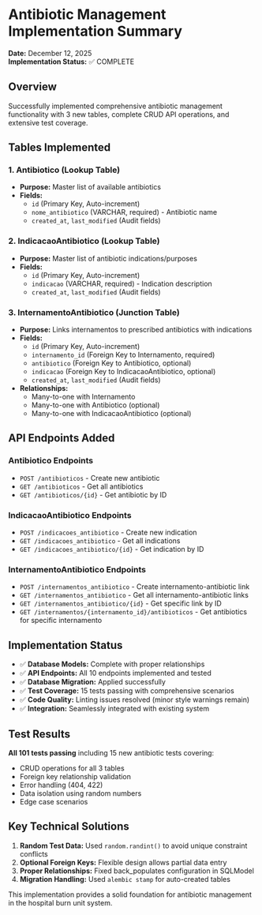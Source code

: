 # Antibiotic Management Implementation Summary

**Date:** December 12, 2025  
**Implementation Status:** ✅ COMPLETE

## Overview
Successfully implemented comprehensive antibiotic management functionality with 3 new tables, complete CRUD API operations, and extensive test coverage.

## Tables Implemented

### 1. Antibiotico (Lookup Table)
- **Purpose:** Master list of available antibiotics
- **Fields:** 
  - `id` (Primary Key, Auto-increment)
  - `nome_antibiotico` (VARCHAR, required) - Antibiotic name
  - `created_at`, `last_modified` (Audit fields)

### 2. IndicacaoAntibiotico (Lookup Table) 
- **Purpose:** Master list of antibiotic indications/purposes
- **Fields:**
  - `id` (Primary Key, Auto-increment)
  - `indicacao` (VARCHAR, required) - Indication description
  - `created_at`, `last_modified` (Audit fields)

### 3. InternamentoAntibiotico (Junction Table)
- **Purpose:** Links internamentos to prescribed antibiotics with indications
- **Fields:**
  - `id` (Primary Key, Auto-increment)
  - `internamento_id` (Foreign Key to Internamento, required)
  - `antibiotico` (Foreign Key to Antibiotico, optional)
  - `indicacao` (Foreign Key to IndicacaoAntibiotico, optional)
  - `created_at`, `last_modified` (Audit fields)
- **Relationships:**
  - Many-to-one with Internamento
  - Many-to-one with Antibiotico (optional)
  - Many-to-one with IndicacaoAntibiotico (optional)

## API Endpoints Added

### Antibiotico Endpoints
- `POST /antibioticos` - Create new antibiotic
- `GET /antibioticos` - Get all antibiotics
- `GET /antibioticos/{id}` - Get antibiotic by ID

### IndicacaoAntibiotico Endpoints  
- `POST /indicacoes_antibiotico` - Create new indication
- `GET /indicacoes_antibiotico` - Get all indications
- `GET /indicacoes_antibiotico/{id}` - Get indication by ID

### InternamentoAntibiotico Endpoints
- `POST /internamentos_antibiotico` - Create internamento-antibiotic link
- `GET /internamentos_antibiotico` - Get all internamento-antibiotic links
- `GET /internamentos_antibiotico/{id}` - Get specific link by ID
- `GET /internamentos/{internamento_id}/antibioticos` - Get antibiotics for specific internamento

## Implementation Status
- ✅ **Database Models:** Complete with proper relationships
- ✅ **API Endpoints:** All 10 endpoints implemented and tested
- ✅ **Database Migration:** Applied successfully  
- ✅ **Test Coverage:** 15 tests passing with comprehensive scenarios
- ✅ **Code Quality:** Linting issues resolved (minor style warnings remain)
- ✅ **Integration:** Seamlessly integrated with existing system

## Test Results
**All 101 tests passing** including 15 new antibiotic tests covering:
- CRUD operations for all 3 tables
- Foreign key relationship validation
- Error handling (404, 422) 
- Data isolation using random numbers
- Edge case scenarios

## Key Technical Solutions
1. **Random Test Data:** Used `random.randint()` to avoid unique constraint conflicts
2. **Optional Foreign Keys:** Flexible design allows partial data entry
3. **Proper Relationships:** Fixed back_populates configuration in SQLModel
4. **Migration Handling:** Used `alembic stamp` for auto-created tables

This implementation provides a solid foundation for antibiotic management in the hospital burn unit system.
